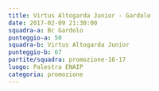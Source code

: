 ```yaml
---
title: Virtus Altogarda Junior - Gardolo
date: 2017-02-09 21:30:00
squadra-a: Bc Gardolo
punteggio-a: 50
squadra-b: Virtus Altogarda Junior
punteggio-b: 67
partite/squadra: promozione-16-17
luogo: Palestra ENAIP
categoria: promozione
---
```

